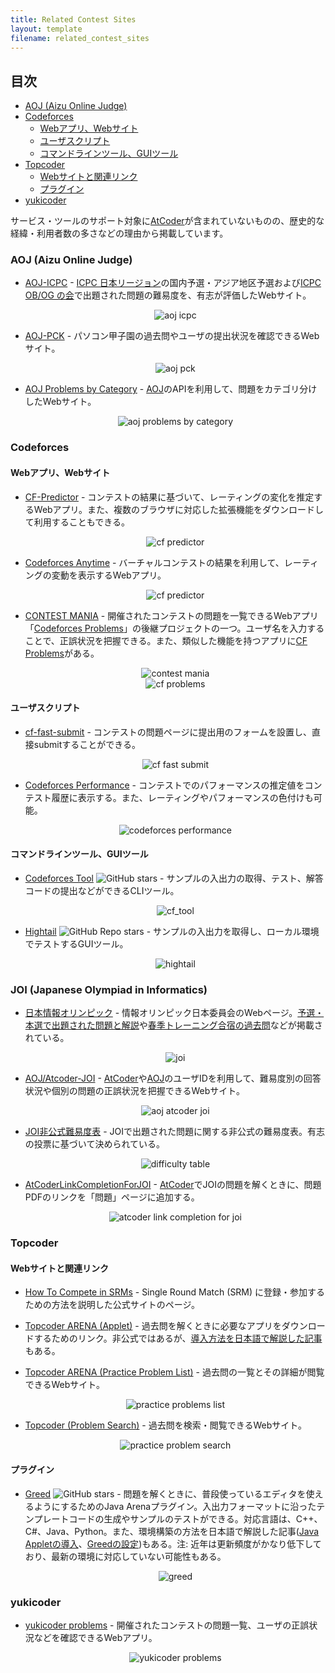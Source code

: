 ```yaml
---
title: Related Contest Sites
layout: template
filename: related_contest_sites
---
```


## 目次

<!-- START doctoc generated TOC please keep comment here to allow auto update -->
<!-- DON'T EDIT THIS SECTION, INSTEAD RE-RUN doctoc TO UPDATE -->


- [AOJ (Aizu Online Judge)](#aoj-aizu-online-judge)
- [Codeforces](#codeforces)
  - [Webアプリ、Webサイト](#web%E3%82%A2%E3%83%97%E3%83%AAweb%E3%82%B5%E3%82%A4%E3%83%88)
  - [ユーザスクリプト](#%E3%83%A6%E3%83%BC%E3%82%B6%E3%82%B9%E3%82%AF%E3%83%AA%E3%83%97%E3%83%88)
  - [コマンドラインツール、GUIツール](#%E3%82%B3%E3%83%9E%E3%83%B3%E3%83%89%E3%83%A9%E3%82%A4%E3%83%B3%E3%83%84%E3%83%BC%E3%83%ABgui%E3%83%84%E3%83%BC%E3%83%AB)
- [Topcoder](#topcoder)
  - [Webサイトと関連リンク](#web%E3%82%B5%E3%82%A4%E3%83%88%E3%81%A8%E9%96%A2%E9%80%A3%E3%83%AA%E3%83%B3%E3%82%AF)
  - [プラグイン](#%E3%83%97%E3%83%A9%E3%82%B0%E3%82%A4%E3%83%B3)
- [yukicoder](#yukicoder)

<!-- END doctoc generated TOC please keep comment here to allow auto update -->

サービス・ツールのサポート対象に[AtCoder](https://atcoder.jp/)が含まれていないものの、歴史的な経緯・利用者数の多さなどの理由から掲載しています。

### AOJ (Aizu Online Judge)

- [AOJ-ICPC](http://aoj-icpc.ichyo.jp/) - [ICPC 日本リージョン](https://icpc.iisf.or.jp/)の国内予選・アジア地区予選および[ICPC OB/OG の会](https://jag-icpc.org/)で出題された問題の難易度を、有志が評価したWebサイト。

  <div align="center">
    <img loading = "lazy" src="images/related_contest_sites/aoj/aoj_icpc.png" alt="aoj icpc">
  </div>

- [AOJ-PCK](http://aoj-pck.vsw.jp/) - パソコン甲子園の過去問やユーザの提出状況を確認できるWebサイト。

  <div align="center">
    <img loading = "lazy" src="images/related_contest_sites/aoj/aoj_pck.png" alt="aoj pck">
  </div>

- [AOJ Problems by Category](http://aoj-problem-category-list.appspot.com/) - [AOJ](http://judge.u-aizu.ac.jp/onlinejudge/)のAPIを利用して、問題をカテゴリ分けしたWebサイト。

  <div align="center">
    <img loading = "lazy" src="images/related_contest_sites/aoj/aoj_problems_by_category.png" alt="aoj problems by category">
  </div>

### Codeforces

#### Webアプリ、Webサイト

- [CF-Predictor](https://cf-predictor-frontend.herokuapp.com/) - コンテストの結果に基づいて、レーティングの変化を推定するWebアプリ。また、複数のブラウザに対応した拡張機能をダウンロードして利用することもできる。

  <div align="center">
    <img loading = "lazy" src="images/related_contest_sites/codeforces/cf-predictor.png" alt="cf predictor">
  </div>

- [Codeforces Anytime](https://codeforces-anytime.firebaseapp.com/) - バーチャルコンテストの結果を利用して、レーティングの変動を表示するWebアプリ。

  <div align="center">
    <img loading = "lazy" src="images/related_contest_sites/codeforces/codeforces_anytime.png" alt="cf predictor">
  </div>

- [CONTEST MANIA](https://contestmania.web.app/) - 開催されたコンテストの問題を一覧できるWebアプリ「[Codeforces Problems](https://yang33-kassa.jp/Codeforces-Problems/)」の後継プロジェクトの一つ。ユーザ名を入力することで、正誤状況を把握できる。また、類似した機能を持つアプリに[CF Problems](https://cf-problems.glitch.me/)がある。

  <div align="center">
    <img loading = "lazy" src="images/related_contest_sites/codeforces/contest_mania.png" alt="contest mania">
  </div>

  <div align="center">
    <img loading = "lazy" src="images/related_contest_sites/codeforces/cf_problems.png" alt="cf problems">
  </div>

#### ユーザスクリプト

- [cf-fast-submit](https://greasyfork.org/ja/scripts/371117-cf-fast-submit) - コンテストの問題ページに提出用のフォームを設置し、直接submitすることができる。

  <div align="center">
    <img loading = "lazy" src="images/related_contest_sites/codeforces/cf_fast_submit.png" alt="cf fast submit">
  </div>

- [Codeforces Performance](https://greasyfork.org/ja/scripts/402180-codeforces-performance) - コンテストでのパフォーマンスの推定値をコンテスト履歴に表示する。また、レーティングやパフォーマンスの色付けも可能。

  <div align="center">
    <img loading = "lazy" src="images/related_contest_sites/codeforces/codeforces_performance.png" alt="codeforces performance">
  </div>

#### コマンドラインツール、GUIツール

- [Codeforces Tool](https://github.com/xalanq/cf-tool) ![GitHub stars](https://img.shields.io/github/stars/xalanq/cf-tool?style=plastic) - サンプルの入出力の取得、テスト、解答コードの提出などができるCLIツール。

  <div align="center">
    <img loading = "lazy" src="images/related_contest_sites/codeforces/cf_tool.gif" alt="cf_tool">
  </div>

- [Hightail](https://github.com/dj3500/hightail) ![GitHub Repo stars](https://img.shields.io/github/stars/dj3500/Hightail?style=plastic) - サンプルの入出力を取得し、ローカル環境でテストするGUIツール。

  <div align="center">
    <img loading = "lazy" src="images/related_contest_sites/codeforces/hightail.png" alt="hightail">
  </div>

### JOI (Japanese Olympiad in  Informatics)

- [日本情報オリンピック](https://www.ioi-jp.org/) - 情報オリンピック日本委員会のWebページ。[予選・本選で出題された問題と解説](https://www.ioi-jp.org/problem_archive.php)や[春季トレーニング合宿の過去問](https://www.ioi-jp.org/camp/index.html)などが掲載されている。

  <div align="center">
    <img loading = "lazy" src="images/related_contest_sites/joi/joi.png" alt="joi">
  </div>

- [AOJ/Atcoder-JOI](https://joi.goodbaton.com/) - [AtCoder](https://atcoder.jp/)や[AOJ](http://judge.u-aizu.ac.jp/onlinejudge/)のユーザIDを利用して、難易度別の回答状況や個別の問題の正誤状況を把握できるWebサイト。

  <div align="center">
    <img loading = "lazy" src="images/related_contest_sites/joi/aoj_atcoder_joi.png" alt="aoj atcoder joi">
  </div>

- [JOI非公式難易度表](https://docs.google.com/spreadsheets/d/1zXDtkFmskO5NSxkqck8uDbcJtAhTVZtzPh2hLw64Sw4/edit#gid=0) - JOIで出題された問題に関する非公式の難易度表。有志の投票に基づいて決められている。

  <div align="center">
    <img loading = "lazy" src="images/related_contest_sites/joi/difficulty_table.png" alt="difficulty table">
  </div>

- [AtCoderLinkCompletionForJOI](https://greasyfork.org/ja/scripts/382313-atcoderlinkcompletionforjoi) - [AtCoder](https://atcoder.jp/)でJOIの問題を解くときに、問題PDFのリンクを「問題」ページに追加する。

  <div align="center">
    <img loading = "lazy" src="images/userscript/atcoder_link_completion_for_joi.png" alt="atcoder link completion for joi">
  </div>

### Topcoder

#### Webサイトと関連リンク

- [How To Compete in SRMs](https://www.topcoder.com/community/competitive-programming/how-to-compete) - Single Round Match (SRM) に登録・参加するための方法を説明した公式サイトのページ。
- [Topcoder ARENA (Applet)](https://www.topcoder.com/contest/arena/ContestAppletProd7.2.jnlp) - 過去問を解くときに必要なアプリをダウンロードするためのリンク。非公式ではあるが、[導入方法を日本語で解説した記事](https://www.tc3.co.jp/topcodersrm/)もある。
- [Topcoder ARENA (Practice Problem List)](https://arena.topcoder.com/index.html#/u/practiceProblemList) - 過去問の一覧とその詳細が閲覧できるWebサイト。

  <div align="center">
    <img loading = "lazy" src="images/related_contest_sites/topcoder/practice_problems_list.png" alt="practice problems list">
  </div>

- [Topcoder (Problem Search)](https://community.topcoder.com/tc?module=ProblemArchive) - 過去問を検索・閲覧できるWebサイト。

  <div align="center">
    <img loading = "lazy" src="images/related_contest_sites/topcoder/problem_search.png" alt="practice problem search">
  </div>

#### プラグイン

- [Greed](https://github.com/zen0wu/topcoder-greed) ![GitHub stars](https://img.shields.io/github/stars/zen0wu/topcoder-greed?style=plastic) - 問題を解くときに、普段使っているエディタを使えるようにするためのJava Arenaプラグイン。入出力フォーマットに沿ったテンプレートコードの生成やサンプルのテストができる。対応言語は、C++、C#、Java、Python。また、環境構築の方法を日本語で解説した記事([Java Appletの導入](https://ferin-tech.hatenablog.com/entry/2017/02/22/223141)、[Greedの設定](https://imulan.hatenablog.jp/entry/2016/01/21/154640))もある。注: 近年は更新頻度がかなり低下しており、最新の環境に対応していない可能性もある。

  <div align="center">
    <img loading = "lazy" src="images/related_contest_sites/topcoder/greed.png" alt="greed">
  </div>

### yukicoder

- [yukicoder problems](https://iilj.github.io/yukicoder-problems/#/table/) - 開催されたコンテストの問題一覧、ユーザの正誤状況などを確認できるWebアプリ。

  <div align="center">
    <img loading = "lazy" src="images/related_contest_sites/yukicoder/yukicoder_problems.png" alt="yukicoder problems">
  </div>

